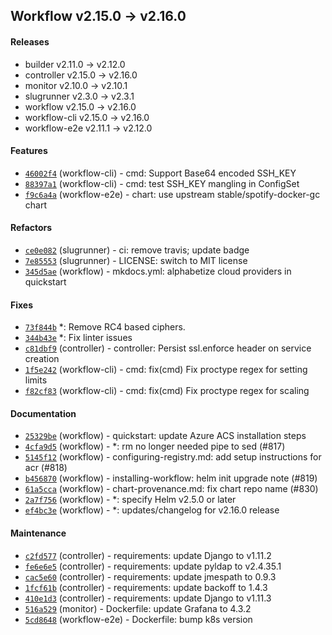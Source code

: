 ## Workflow v2.15.0 -> v2.16.0

#### Releases

- builder v2.11.0 -> v2.12.0
- controller v2.15.0 -> v2.16.0
- monitor v2.10.0 -> v2.10.1
- slugrunner v2.3.0 -> v2.3.1
- workflow v2.15.0 -> v2.16.0
- workflow-cli v2.15.0 -> v2.16.0
- workflow-e2e v2.11.1 -> v2.12.0

#### Features

- [`46002f4`](https://github.com/deis/workflow-cli/commit/46002f4440bfbb2614f779375ba12d6a3e0cf80b) (workflow-cli) - cmd: Support Base64 encoded SSH_KEY
- [`88397a1`](https://github.com/deis/workflow-cli/commit/88397a12bf716d788c7b5468d9833a448452d39f) (workflow-cli) - cmd: test SSH_KEY mangling in ConfigSet
- [`f9c6a4a`](https://github.com/deis/workflow-e2e/commit/f9c6a4aa43d990f59e68a0cd40de4f46864584d2) (workflow-e2e) - chart: use upstream stable/spotify-docker-gc chart

#### Refactors

- [`ce0e082`](https://github.com/deis/slugrunner/commit/ce0e082a17831285d1fbaf6cd08875a948a64697) (slugrunner) - ci: remove travis; update badge
- [`7e85553`](https://github.com/deis/slugrunner/commit/7e85553cf3a197fc62b706df4262404cf92b37b3) (slugrunner) - LICENSE: switch to MIT license
- [`345d5ae`](https://github.com/deis/workflow/commit/345d5aec07f64c04ccdf0f4fd1ad4622cf89b4b4) (workflow) - mkdocs.yml: alphabetize cloud providers in quickstart

#### Fixes

- [`73f844b`](https://github.com/deis/builder/commit/73f844b5a8ac61f5f54422d34b779728db679bf3) *: Remove RC4 based ciphers.
- [`344b43e`](https://github.com/deis/builder/commit/344b43e4c6e4f350706121300910e24160d78b8d) *: Fix linter issues
- [`c81dbf9`](https://github.com/deis/controller/commit/c81dbf97827adf7fd54c9d8a9f055b92211f295e) (controller) - controller: Persist ssl.enforce header on service creation
- [`1f5e242`](https://github.com/deis/workflow-cli/commit/1f5e2424947e75aba94158941d058e589d779916) (workflow-cli) - cmd: fix(cmd) Fix proctype regex for setting limits
- [`f82cf83`](https://github.com/deis/workflow-cli/commit/f82cf8373b2742ac4a354220dd25a458c9bf160d) (workflow-cli) - cmd: fix(cmd) Fix proctype regex for scaling

#### Documentation

- [`25329be`](https://github.com/deis/workflow/commit/25329be86bec3bd8b2b9d0dc0ba92c56775284fa) (workflow) - quickstart: update Azure ACS installation steps
- [`4cfa9d5`](https://github.com/deis/workflow/commit/4cfa9d589312e336544ae7dc44bfed09e1a61aab) (workflow) - *: rm no longer needed pipe to sed (#817)
- [`5145f12`](https://github.com/deis/workflow/commit/5145f123417126f7a84873a55ca7db46d59ee1f1) (workflow) - configuring-registry.md: add setup instructions for acr (#818)
- [`b456870`](https://github.com/deis/workflow/commit/b4568706a37b33de33a1fe61ee6040d978fb095a) (workflow) - installing-workflow: helm init upgrade note (#819)
- [`61a5cca`](https://github.com/deis/workflow/commit/61a5cca8b08f50eb08c2f3f1b1324babe8f8d26d) (workflow) - chart-provenance.md: fix chart repo name (#830)
- [`2a7f756`](https://github.com/deis/workflow/commit/2a7f756f883107a0dcc7e0e8aee9d74bb9914f36) (workflow) - *: specify Helm v2.5.0 or later
- [`ef4bc3e`](https://github.com/deis/workflow/commit/ef4bc3eae925558107cb269e5f8b09338a469ee2) (workflow) - *: updates/changelog for v2.16.0 release

#### Maintenance

- [`c2fd577`](https://github.com/deis/controller/commit/c2fd5775ee28f0bed00014f0c6b8d2693f14927b) (controller) - requirements: update Django to v1.11.2
- [`fe6e6e5`](https://github.com/deis/controller/commit/fe6e6e5280a83209b626d10492d07073b027ac52) (controller) - requirements: update pyldap to v2.4.35.1
- [`cac5e60`](https://github.com/deis/controller/commit/cac5e602b617c4fd26737f11e87ff10601192146) (controller) - requirements: update jmespath to 0.9.3
- [`1fcf61b`](https://github.com/deis/controller/commit/1fcf61bb7e33dc6da54f6a0d1b1918abab5255ba) (controller) - requirements: update backoff to 1.4.3
- [`410e1d3`](https://github.com/deis/controller/commit/410e1d38f94dede6bab8fc4412380073b638be26) (controller) - requirements: update Django to v1.11.3
- [`516a529`](https://github.com/deis/monitor/commit/516a5291aac544c7bd79a30c276be48d44174343) (monitor) - Dockerfile: update Grafana to 4.3.2
- [`5cd8648`](https://github.com/deis/workflow-e2e/commit/5cd8648b3dc056784e0adc1d52e1b185a6af8adc) (workflow-e2e) - Dockerfile: bump k8s version
